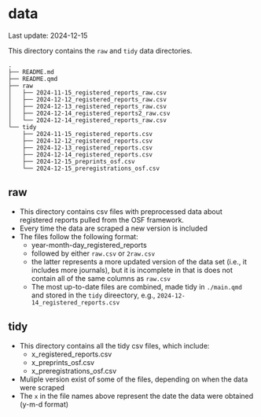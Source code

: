 

# data

Last update: 2024-12-15

This directory contains the `raw` and `tidy` data directories.

    .
    ├── README.md
    ├── README.qmd
    ├── raw
    │   ├── 2024-11-15_registered_reports_raw.csv
    │   ├── 2024-12-12_registered_reports_raw.csv
    │   ├── 2024-12-13_registered_reports_raw.csv
    │   ├── 2024-12-14_registered_reports2_raw.csv
    │   └── 2024-12-14_registered_reports_raw.csv
    └── tidy
        ├── 2024-11-15_registered_reports.csv
        ├── 2024-12-12_registered_reports.csv
        ├── 2024-12-13_registered_reports.csv
        ├── 2024-12-14_registered_reports.csv
        ├── 2024-12-15_preprints_osf.csv
        └── 2024-12-15_preregistrations_osf.csv

## raw

- This directory contains csv files with preprocessed data about
  registered reports pulled from the OSF framework.
- Every time the data are scraped a new version is included
- The files follow the following format:
  - year-month-day_registered_reports
  - followed by either `raw.csv` or `2raw.csv`
  - the latter represents a more updated version of the data set (i.e.,
    it includes more journals), but it is incomplete in that is does not
    contain all of the same columns as `raw.csv`
  - The most up-to-date files are combined, made tidy in `./main.qmd`
    and stored in the `tidy` direectory, e.g.,
    `2024-12-14_registered_reports.csv`

## tidy

- This directory contains all the tidy csv files, which include:
  - x_registered_reports.csv
  - x_preprints_osf.csv
  - x_preregistrations_osf.csv
- Muliple version exist of some of the files, depending on when the data
  were scraped
- The `x` in the file names above represent the date the data were
  obtained (y-m-d format)
